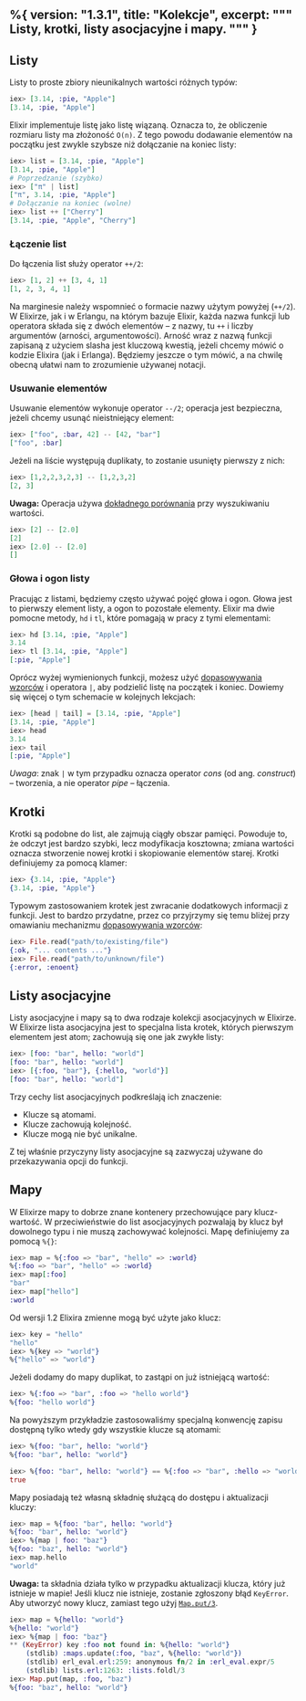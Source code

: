 %{
  version: "1.3.1",
  title: "Kolekcje",
  excerpt: """
  Listy, krotki, listy asocjacyjne i mapy.
  """
}
---

## Listy

Listy to proste zbiory nieunikalnych wartości różnych typów:

```elixir
iex> [3.14, :pie, "Apple"]
[3.14, :pie, "Apple"]
```

Elixir implementuje listę jako listę wiązaną.
Oznacza to, że obliczenie rozmiaru listy ma złożoność `O(n)`.
Z tego powodu dodawanie elementów na początku jest zwykle szybsze niż dołączanie na koniec listy:

```elixir
iex> list = [3.14, :pie, "Apple"]
[3.14, :pie, "Apple"]
# Poprzedzanie (szybko)
iex> ["π" | list]
["π", 3.14, :pie, "Apple"]
# Dołączanie na koniec (wolne)
iex> list ++ ["Cherry"]
[3.14, :pie, "Apple", "Cherry"]
```

### Łączenie list

Do łączenia list służy operator `++/2`:

```elixir
iex> [1, 2] ++ [3, 4, 1]
[1, 2, 3, 4, 1]
```

Na marginesie należy wspomnieć o formacie nazwy użytym powyżej (`++/2`).
W Elixirze, jak i w Erlangu, na którym bazuje Elixir, każda nazwa funkcji lub operatora składa się z dwóch elementów – z nazwy, tu `++` i liczby argumentów (arności, argumentowości).
Arność wraz z nazwą funkcji zapisaną z użyciem slasha jest kluczową kwestią, jeżeli chcemy mówić o kodzie Elixira (jak i Erlanga).
Będziemy jeszcze o tym mówić, a na chwilę obecną ułatwi nam to zrozumienie używanej notacji.

### Usuwanie elementów

Usuwanie elementów wykonuje operator `--/2`; operacja jest bezpieczna, jeżeli chcemy usunąć nieistniejący element:

```elixir
iex> ["foo", :bar, 42] -- [42, "bar"]
["foo", :bar]
```

Jeżeli na liście występują duplikaty, to zostanie usunięty pierwszy z nich:

```elixir
iex> [1,2,2,3,2,3] -- [1,2,3,2]
[2, 3]
```

**Uwaga:** Operacja używa [dokładnego porównania](basics.md#porównania) przy wyszukiwaniu wartości.

```elixir
iex> [2] -- [2.0]
[2]
iex> [2.0] -- [2.0]
[]
```

### Głowa i ogon listy

Pracując z listami, będziemy często używać pojęć głowa i ogon.
Głowa jest to pierwszy element listy, a ogon to pozostałe elementy.
Elixir ma dwie pomocne metody, `hd` i `tl`, które pomagają w pracy z tymi elementami:

```elixir
iex> hd [3.14, :pie, "Apple"]
3.14
iex> tl [3.14, :pie, "Apple"]
[:pie, "Apple"]
```

Oprócz wyżej wymienionych funkcji, możesz użyć [dopasowywania wzorców](/pl/lessons/basics/pattern_matching) i operatora `|`, aby podzielić listę na początek i koniec.
Dowiemy się więcej o tym schemacie w kolejnych lekcjach:

```elixir
iex> [head | tail] = [3.14, :pie, "Apple"]
[3.14, :pie, "Apple"]
iex> head
3.14
iex> tail
[:pie, "Apple"]
```

_Uwaga_: znak `|` w tym przypadku oznacza operator _cons_ (od ang. _construct_) – tworzenia, a nie operator _pipe_ – łączenia.  

## Krotki

Krotki są podobne do list, ale zajmują ciągły obszar pamięci.
Powoduje to, że odczyt jest bardzo szybki, lecz modyfikacja kosztowna; zmiana wartości oznacza stworzenie nowej krotki i skopiowanie elementów starej.
Krotki definiujemy za pomocą klamer:

```elixir
iex> {3.14, :pie, "Apple"}
{3.14, :pie, "Apple"}
```

Typowym zastosowaniem krotek jest zwracanie dodatkowych informacji z funkcji.
Jest to bardzo przydatne, przez co przyjrzymy się temu bliżej przy omawianiu mechanizmu [dopasowywania wzorców](/pl/lessons/basics/pattern_matching):

```elixir
iex> File.read("path/to/existing/file")
{:ok, "... contents ..."}
iex> File.read("path/to/unknown/file")
{:error, :enoent}
```

## Listy asocjacyjne

Listy asocjacyjne i mapy są to dwa rodzaje kolekcji asocjacyjnych w Elixirze.
W Elixirze lista asocjacyjna jest to specjalna lista krotek, których pierwszym elementem jest atom; zachowują się one jak zwykłe listy:

```elixir
iex> [foo: "bar", hello: "world"]
[foo: "bar", hello: "world"]
iex> [{:foo, "bar"}, {:hello, "world"}]
[foo: "bar", hello: "world"]
```

Trzy cechy list asocjacyjnych podkreślają ich znaczenie:

+ Klucze są atomami.
+ Klucze zachowują kolejność.
+ Klucze mogą nie być unikalne.

Z tej właśnie przyczyny listy asocjacyjne są zazwyczaj używane do przekazywania opcji do funkcji.

## Mapy

W Elixirze mapy to dobrze znane kontenery przechowujące pary klucz-wartość.
W przeciwieństwie do list asocjacyjnych pozwalają by klucz był dowolnego typu i nie muszą zachowywać kolejności.
Mapę definiujemy za pomocą `%{}`:

```elixir
iex> map = %{:foo => "bar", "hello" => :world}
%{:foo => "bar", "hello" => :world}
iex> map[:foo]
"bar"
iex> map["hello"]
:world
```

Od wersji 1.2 Elixira zmienne mogą być użyte jako klucz:

```elixir
iex> key = "hello"
"hello"
iex> %{key => "world"}
%{"hello" => "world"}
```

Jeżeli dodamy do mapy duplikat, to zastąpi on już istniejącą wartość:

```elixir
iex> %{:foo => "bar", :foo => "hello world"}
%{foo: "hello world"}
```

Na powyższym przykładzie zastosowaliśmy specjalną konwencję zapisu dostępną tylko wtedy gdy wszystkie klucze są atomami:

```elixir
iex> %{foo: "bar", hello: "world"}
%{foo: "bar", hello: "world"}

iex> %{foo: "bar", hello: "world"} == %{:foo => "bar", :hello => "world"}
true
```

Mapy posiadają też własną składnię służącą do dostępu i aktualizacji kluczy:

```elixir
iex> map = %{foo: "bar", hello: "world"}
%{foo: "bar", hello: "world"}
iex> %{map | foo: "baz"}
%{foo: "baz", hello: "world"}
iex> map.hello
"world"
```

**Uwaga:** ta składnia działa tylko w przypadku aktualizacji klucza, który już istnieje w mapie!
Jeśli klucz nie istnieje, zostanie zgłoszony błąd `KeyError`.
Aby utworzyć nowy klucz, zamiast tego użyj [`Map.put/3`](https://hexdocs.pm/elixir/Map.html#put/3).

```elixir
iex> map = %{hello: "world"}
%{hello: "world"}
iex> %{map | foo: "baz"}
** (KeyError) key :foo not found in: %{hello: "world"}
    (stdlib) :maps.update(:foo, "baz", %{hello: "world"})
    (stdlib) erl_eval.erl:259: anonymous fn/2 in :erl_eval.expr/5
    (stdlib) lists.erl:1263: :lists.foldl/3
iex> Map.put(map, :foo, "baz")
%{foo: "baz", hello: "world"}
```

